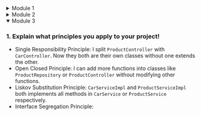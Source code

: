 <details>
<summary>Module 1</summary>

# Reflection 1

## **1. Clean Code Principles Applied**

### **a. Use of Meaningful Naming**
- Class names (`ProductController`, `ProductService`, etc.) and method names (`create`, `update`, `delete`) are descriptive and follow standard naming conventions.
- Variable names like `productId`, `productName`, and `productQuantity` are clear and self-explanatory.


### **b. Consistent Formatting**
- Indentation, spacing, and braces are consistent throughout the code.
- Lombok annotations (`@Getter`, `@Setter`) reduce boilerplate code while maintaining readability.

### **c. Modularization**
- The application is divided into layers:
    - **Controller Layer**: Handles HTTP requests.
    - **Service Layer**: Implements business logic.
    - **Repository Layer**: Manages data storage.
    - **Model Layer**: Represents domain entities.
- This modular structure improves scalability and testability.

---

## **2. Secure Coding Practices Applied**

### **a. Input Validation**
- While not explicitly implemented yet, input validation should be added to ensure that user-provided data (e.g., `productName`, `productQuantity`) is valid and safe.

### **b. Use of HTTPS**
- Ensure that your application runs over HTTPS in production to encrypt data in transit.

### **c. Avoid Hardcoding Sensitive Information**
- There’s no evidence of hardcoded sensitive information (e.g., database credentials). If such information exists, it should be stored in environment variables or a secure configuration file.

### **d. CSRF Protection**
- Spring Security provides CSRF protection by default. If you’re using forms, ensure that CSRF tokens are included in POST requests.

### **e. Error Handling**
- The current implementation does not handle exceptions explicitly. For example, if a product is not found during an edit or delete operation, the application redirects to the product list without notifying the user.

---

## **3. Areas for Improvement**

### **a. Missing Input Validation**
- Currently, there is no validation for user input. For example:
    - What happens if the user submits an empty `productName`?
    - What happens if the user enters a negative or non-numeric value for `productQuantity`?

---

### **b. Missing Exception Handling**
- If a product is not found during an edit or delete operation, the application silently redirects to the product list without informing the user.

---

### **c. Logging**
- The application currently lacks comprehensive logging. Adding logs can help with debugging and monitoring.

---

### **d. Pagination for Large Data Sets**
- The `findAll` method retrieves all products at once. For large datasets, this can lead to performance issues.

---

# Reflection 2
### 1. Writing unit tests is an essential part of software development, and it can evoke a range of feelings depending on the complexity of the code and the testing framework being used. Initially, writing unit tests might feel tedious or time-consuming, especially when dealing with intricate logic or dependencies. However, as you become more familiar with testing frameworks (like JUnit, Mockito, etc.), the process becomes more intuitive and rewarding. Seeing your tests pass gives a sense of confidence in the correctness and reliability of your code.

---
### How Many Unit Tests Should Be Made for a Class?

The number of unit tests for a class depends on several factors:
1. **Functionality**: Each method in the class should ideally have at least one corresponding unit test. If a method has multiple logical branches (e.g., `if-else`, loops, exceptions), each branch should be tested separately.
2. **Code Complexity**: More complex methods with higher cyclomatic complexity require more tests to cover all possible execution paths.
3. **Edge Cases**: Tests should account for edge cases, invalid inputs, and boundary conditions.
4. **Behavioral Scenarios**: For classes that implement business logic, tests should verify expected behavior under various scenarios, including both normal and exceptional cases.

---

### Ensuring That Unit Tests Are Sufficient

To ensure that your unit tests are sufficient to verify your program, consider the following strategies:

1. **Test Coverage Metrics**:
  - Use tools like **JaCoCo**, **Cobertura**, or **SonarQube** to measure code coverage. These tools provide insights into how much of your code is exercised by your tests.
  - Common coverage metrics include:
    - **Line Coverage**: Percentage of lines executed during testing.
    - **Branch Coverage**: Percentage of decision points (e.g., `if` statements) covered.
    - **Method Coverage**: Percentage of methods invoked.
    - **Class Coverage**: Percentage of classes instantiated.

2. **Mutation Testing**:
  - Mutation testing tools (e.g., **PITest**) introduce small changes ("mutations") to your code and check whether your tests detect these changes. This helps identify gaps in your test suite.

3. **Boundary Value Analysis**:
  - Test inputs at the boundaries of acceptable ranges (e.g., minimum, maximum, null values).

4. **Integration and Functional Testing**:
  - While unit tests focus on individual components, integration tests ensure that components work together correctly. Functional tests validate the system's behavior from an end-user perspective.

5. **Review and Refactor**:
  - Regularly review your tests to ensure they remain relevant as the code evolves.
  - Refactor tests to improve readability and maintainability.

### Does 100% Code Coverage Mean No Bugs?

No, achieving **100% code coverage does not guarantee that your code is bug-free**. Here’s why:

1. **Logical Errors**:
  - Code coverage measures whether lines of code are executed, but it doesn’t verify whether the logic is correct. A test might execute a line of code but fail to detect incorrect behavior.

2. **Edge Cases**:
  - Even with full coverage, some edge cases might not be explicitly tested. For example, a test might cover a method but miss rare input combinations.

3. **External Dependencies**:
  - Code coverage doesn’t account for issues arising from external systems (e.g., databases, APIs). Mocking these dependencies in unit tests can mask potential problems.

4. **Non-Functional Requirements**:
  - Code coverage doesn’t address performance, security, usability, or scalability concerns.

5. **Human Error**:
  - Tests themselves can contain bugs or fail to assert the correct behavior.

---

### 2. 
When creating a new functional test suite to verify the number of items in the product list, duplicating the structure of `CreateProductFunctionalTest` introduces several clean code issues:

1. **Code Duplication**:
    - Repeating setup logic (e.g., WebDriver initialization, base URL construction) violates the DRY principle, making the code harder to maintain.

2. **Reduced Readability**:
    - Repetitive boilerplate code obscures the unique functionality being tested, making the tests harder to understand.

3. **Increased Maintenance Overhead**:
    - Changes to shared logic (e.g., setup procedures) require updates in multiple places, increasing effort and risk of inconsistencies.

4. **Violation of SRP**:
    - Embedding setup logic in each test class blurs responsibilities, reducing clarity and modularity.

---

### Things that can improve the code

1. **Extract Common Logic into a Base Class**:
    - Centralize shared setup procedures in a `BaseFunctionalTest` class to avoid duplication.

2. **Use Page Object Model (POM)**:
    - Encapsulate page-specific interactions (e.g., product list verification) in separate classes for better readability and reusability.

3. **Parameterize Tests**:
    - Use tools like JUnit 5's `@ParameterizedTest` to test multiple scenarios without duplicating code.

4. **Leverage Dependency Injection**:
    - Inject shared dependencies (e.g., WebDriver) to decouple test logic from setup logic.

---

### Benefits of those improvements

- Improved maintainability and scalability.
- Enhanced readability by focusing on unique test behavior.
- Adherence to clean code principles like DRY and SRP.

By centralizing shared logic and adopting reusable patterns, the new test suite can remain clean, modular, and professional.
</details>

<details>
<summary>Module 2</summary>

### 1. List the code quality issue(s) that you fixed during the exercise and explain your strategy on fixing them.
PMD detected an unused import which was `org.springframework.web.bind.annotation.*`. This is a wildcard import, I changed it from it into a more explicit imports to improve code clarity and maintainability. Wildcard imports offers convenience, but they can lead to ambiguity and namespace pollution. In large projects with other contributors, although wildcard imports saves space, using a more explicit imports would make the code more readable and predictable. In conclusion, using wildcard imports may saves space but using explicit imports would make the more readable and more predictable.

### 2. Look at your CI/CD workflows (GitHub)/pipelines (GitLab). Do you think the current implementation has met the definition of Continuous Integration and Continuous Deployment? Explain the reasons (minimum 3 sentences)!
The current CI/CD implementation partially meets the definition of Continuous Integration (CI) and Continuous Deployment (CD). The `ci.yml` workflow automates testing on every push and pull request, ensuring code changes are validated through unit tests, which aligns with CI principles. However, while the Dockerfile prepares the application for deployment by building and packaging it into a containerized environment, there is no explicit pipeline or automation for deploying the application to production or staging environments, which is essential for true CD. Additionally, workflows like `pmd.yml` and `scorecard.yml` focus on code quality and security but do not contribute directly to deployment automation.

</details>

<details open>
<summary>Module 3</summary>

### 1. Explain what principles you apply to your project!
- Single Responsibility Principle: I split `ProductController` with `CarController`. Now they both are their own classes without one extends the other.
- Open Closed Principle: I can add more functions into classes like `ProductRepository` or `ProductController` without modifying other functions.
- Liskov Substitution Principle: `CarServiceImpl` and `ProductServiceImpl` both implements all methods in `CarService` or `ProductService` respectively.
- Interface Segregation Principle: 
</details>